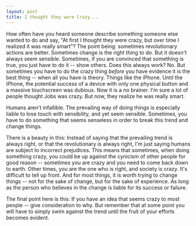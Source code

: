 ```yaml
---
layout: post
title: I thought they were Crazy...
---
```


How often have you heard someone describe something someone else wanted to do and say, "At first I thought they were crazy, but over time I realized it was really smart"? The point being: sometimes revolutionary actions are better. Sometimes change is the right thing to do. But it doesn't always seem sensible. Sometimes, if you are convinced that something is true, you just have to do it -- show others. Does this always work? No. But sometimes you have to do the crazy thing *before* you have evidence it is the best thing -- when all you have is theory. Things like the iPhone. Until the iPhone, the potential success of a device with only one physical button and a massive touchscreen was dubious. Now it is a no brainer. I'm sure a lot of people thought Jobs was crazy. But now, they realize he was really smart.

Humans aren't infallible. The prevailing way of doing things is especially liable to lose touch with sensibility, and yet seem sensible. Sometimes, you have to do something that seems senseless in order to break this trend and change things. 

There is a beauty in this: Instead of saying that the prevailing trend is always right, or that the revolutionary is always right, I'm just saying humans are subject to incorrect prejudices. This means that sometimes, when doing something crazy, you could be up against the cynicism of other people for good reason -- sometimes you are crazy and you need to come back down to earth. Other times, you are the one who is right, and society is crazy. It's difficult to tell up front. And for most things, it is worth trying to change things -- not for the sake of change, but for the sake of experience. As long as the person who believes in the change is liable for its success or failure.

The final point here is this: If you have an idea that seems crazy to most people -- give consideration to why. But remember that at some point you will have to simply swim against the trend until the fruit of your efforts becomes evident.
